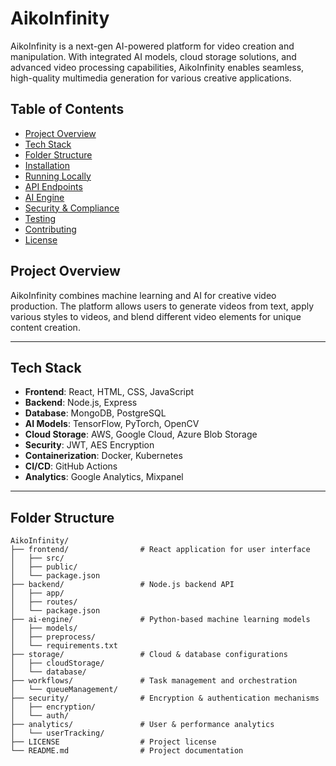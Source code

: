 # AikoInfinity

AikoInfinity is a next-gen AI-powered platform for video creation and manipulation. With integrated AI models, cloud storage solutions, and advanced video processing capabilities, AikoInfinity enables seamless, high-quality multimedia generation for various creative applications.

## Table of Contents
- [Project Overview](#project-overview)
- [Tech Stack](#tech-stack)
- [Folder Structure](#folder-structure)
- [Installation](#installation)
- [Running Locally](#running-locally)
- [API Endpoints](#api-endpoints)
- [AI Engine](#ai-engine)
- [Security & Compliance](#security-compliance)
- [Testing](#testing)
- [Contributing](#contributing)
- [License](#license)

## Project Overview

AikoInfinity combines machine learning and AI for creative video production. The platform allows users to generate videos from text, apply various styles to videos, and blend different video elements for unique content creation. 

---

## Tech Stack

- **Frontend**: React, HTML, CSS, JavaScript
- **Backend**: Node.js, Express
- **Database**: MongoDB, PostgreSQL
- **AI Models**: TensorFlow, PyTorch, OpenCV
- **Cloud Storage**: AWS, Google Cloud, Azure Blob Storage
- **Security**: JWT, AES Encryption
- **Containerization**: Docker, Kubernetes
- **CI/CD**: GitHub Actions
- **Analytics**: Google Analytics, Mixpanel

---

## Folder Structure

```plaintext
AikoInfinity/
├── frontend/                # React application for user interface
│   ├── src/
│   ├── public/
│   └── package.json
├── backend/                 # Node.js backend API
│   ├── app/
│   ├── routes/
│   └── package.json
├── ai-engine/               # Python-based machine learning models
│   ├── models/
│   ├── preprocess/
│   └── requirements.txt
├── storage/                 # Cloud & database configurations
│   ├── cloudStorage/
│   └── database/
├── workflows/               # Task management and orchestration
│   └── queueManagement/
├── security/                # Encryption & authentication mechanisms
│   ├── encryption/
│   └── auth/
├── analytics/               # User & performance analytics
│   └── userTracking/
├── LICENSE                  # Project license
└── README.md                # Project documentation
